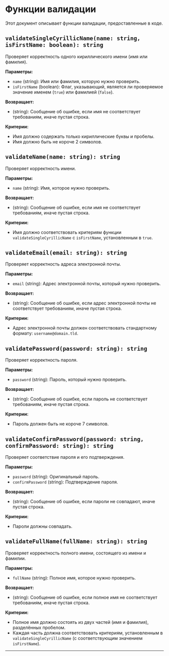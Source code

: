 # Функции валидации

Этот документ описывает функции валидации, предоставленные в коде.

## `validateSingleCyrillicName(name: string, isFirstName: boolean): string`

Проверяет корректность одного кириллического имени (имя или фамилия).

**Параметры:**

- `name` (string): Имя или фамилия, которую нужно проверить.
- `isFirstName` (boolean): Флаг, указывающий, является ли проверяемое значение именем (`true`) или фамилией (`false`).

**Возвращает:**

- (string): Сообщение об ошибке, если имя не соответствует требованиям, иначе пустая строка.

**Критерии:**

- Имя должно содержать только кириллические буквы и пробелы.
- Имя должно быть не короче 2 символов.

## `validateName(name: string): string`

Проверяет корректность имени.

**Параметры:**

- `name` (string): Имя, которое нужно проверить.

**Возвращает:**

- (string): Сообщение об ошибке, если имя не соответствует требованиям, иначе пустая строка.

**Критерии:**

- Имя должно соответствовать критериям функции `validateSingleCyrillicName` с `isFirstName`, установленным в `true`.

## `validateEmail(email: string): string`

Проверяет корректность адреса электронной почты.

**Параметры:**

- `email` (string): Адрес электронной почты, который нужно проверить.

**Возвращает:**

- (string): Сообщение об ошибке, если адрес электронной почты не соответствует требованиям, иначе пустая строка.

**Критерии:**

- Адрес электронной почты должен соответствовать стандартному формату: `username@domain.tld`.

## `validatePassword(password: string): string`

Проверяет корректность пароля.

**Параметры:**

- `password` (string): Пароль, который нужно проверить.

**Возвращает:**

- (string): Сообщение об ошибке, если пароль не соответствует требованиям, иначе пустая строка.

**Критерии:**

- Пароль должен быть не короче 7 символов.

## `validateConfirmPassword(password: string, confirmPassword: string): string`

Проверяет соответствие пароля и его подтверждения.

**Параметры:**

- `password` (string): Оригинальный пароль.
- `confirmPassword` (string): Подтверждение пароля.

**Возвращает:**

- (string): Сообщение об ошибке, если пароли не совпадают, иначе пустая строка.

**Критерии:**

- Пароли должны совпадать.

## `validateFullName(fullName: string): string`

Проверяет корректность полного имени, состоящего из имени и фамилии.

**Параметры:**

- `fullName` (string): Полное имя, которое нужно проверить.

**Возвращает:**

- (string): Сообщение об ошибке, если полное имя не соответствует требованиям, иначе пустая строка.

**Критерии:**

- Полное имя должно состоять из двух частей (имя и фамилия), разделённых пробелом.
- Каждая часть должна соответствовать критериям, установленным в `validateSingleCyrillicName` (с соответствующим значением `isFirstName`).

---
